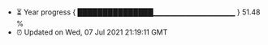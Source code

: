 - ⏳ Year progress { ███████████████▁▁▁▁▁▁▁▁▁▁▁▁▁▁▁ } 51.48 %
- ⏰ Updated on Wed, 07 Jul 2021 21:19:11 GMT

